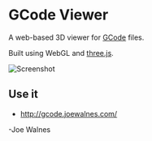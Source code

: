 GCode Viewer
============

A web-based 3D viewer for [GCode](http://en.wikipedia.org/wiki/G-code) files.

Built using WebGL and [three.js](https://github.com/mrdoob/three.js/).

![Screenshot](https://github.com/joewalnes/gcode-viewer/raw/master/screenshots/octocat1.png)

Use it
------

* http://gcode.joewalnes.com/

-Joe Walnes
